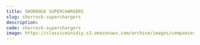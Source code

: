 ```yaml
---
title: SHORROCK SUPERCHARGERS
slug: shorrock-superchargers
description:
code: shorrock-superchargers
image: https://classicminidiy.s3.amazonaws.com/archive/images/companies/wp89ed835b_06.png
---
```


<!-- Content of the page -->

##

    
